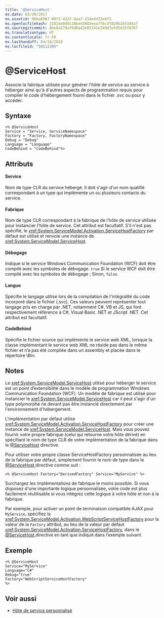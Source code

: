 ```yaml
---
title: '@ServiceHost'
ms.date: 03/30/2017
ms.assetid: 96ba6967-00f2-422f-9aa7-15de4d33ebf3
ms.openlocfilehash: 3102ae8d8c28be43883eeaff6c4f829b355384a7
ms.sourcegitcommit: 0be8a279af6d8a43e03141e349d3efd5d35f8767
ms.translationtype: HT
ms.contentlocale: fr-FR
ms.lasthandoff: 04/18/2019
ms.locfileid: "59111395"
---
```

# <a name="servicehost"></a>\@ServiceHost
Associe la fabrique utilisée pour générer l'hôte de service au service à héberger ainsi qu'à d'autres aspects de programmation requis pour compiler le code d'hébergement fourni dans le fichier .svc ou pour y accéder.  
  
## <a name="syntax"></a>Syntaxe  
  
```  
<% @ServiceHost   
Service = "Service, ServiceNamespace"   
Factory = "Factory, FactoryNamespace"  
Debug = "Debug"  
Language = "Language"   
CodeBehind = "CodeBehind"%>  
```  
  
## <a name="attributes"></a>Attributs  
  
#### <a name="service"></a>Service  
 Nom de type CLR du service hébergé. Il doit s'agir d'un nom qualifié correspondant à un type qui implémente un ou plusieurs contacts du service.  
  
#### <a name="factory"></a>Fabrique  
 Nom de type CLR correspondant à la fabrique de l'hôte de service utilisée pour instancier l'hôte de service. Cet attribut est facultatif. S'il n'est pas spécifié, le <xref:System.ServiceModel.Activation.ServiceHostFactory> par défaut est utilisé et renvoie une instance de <xref:System.ServiceModel.ServiceHost>.  
  
#### <a name="debug"></a>Débogage  
 Indique si le service Windows Communication Foundation (WCF) doit être compilé avec les symboles de débogage. `true` Si le service WCF doit être compilé avec les symboles de débogage ; Sinon, `false`.  
  
#### <a name="language"></a>Langue  
 Spécifie le langage utilisé lors de la compilation de l'intégralité du code incorporé dans le fichier (.svc). Ces valeurs peuvent représenter tout langage pris en charge par .NET, notamment C#, VB et JS, qui font respectivement référence à C#, Visual Basic .NET et JScript .NET. Cet attribut est facultatif.  
  
#### <a name="codebehind"></a>CodeBehind  
 Spécifie le fichier source qui implémente le service web XML, lorsque la classe implémentant le service web XML ne réside pas dans le même fichier et n’a pas été compilée dans un assembly et placée dans le répertoire \Bin.  
  
## <a name="remarks"></a>Notes  
 Le <xref:System.ServiceModel.ServiceHost> utilisé pour héberger le service est un point d’extensibilité dans le modèle de programmation Windows Communication Foundation (WCF). Un modèle de fabrique est utilisé pour instancier le <xref:System.ServiceModel.ServiceHost> car il peut s'agir d'un type polymorphe ne devant pas être instancié directement par l'environnement d'hébergement.  
  
 L'implémentation par défaut utilise <xref:System.ServiceModel.Activation.ServiceHostFactory> pour créer une instance de <xref:System.ServiceModel.ServiceHost>. Mais vous pouvez fournir votre propre fabrique (celui qui retourne votre hôte dérivé) en spécifiant le nom de type CLR de votre implémentation de la fabrique dans le [ \@ServiceHost](../../../../../docs/framework/configure-apps/file-schema/wcf-directive/servicehost.md) directive.  
  
 Pour utiliser votre propre classe ServiceHostFactory personnalisée au lieu de la fabrique par défaut, simplement fournir le nom de type dans le [ @ServiceHost ](../../../../../docs/framework/configure-apps/file-schema/wcf-directive/servicehost.md) directive comme suit :  
  
```xml  
<% @ServiceHost Factory="DerivedFactory" Service="MyService" %>  
```  
  
 Surchargez les implémentations de fabrique le moins possible. Si vous disposez d'une importante logique personnalisée, votre code est plus facilement réutilisable si vous intégrez cette logique à votre hôte et non à la fabrique.  
  
 Par exemple, pour activer un point de terminaison compatible AJAX pour `MyService`, spécifiez la <xref:System.ServiceModel.Activation.WebScriptServiceHostFactory> pour la valeur de la `Factory` attribut, au lieu de la valeur par défaut <xref:System.ServiceModel.Activation.ServiceHostFactory>, dans le [ @ServiceHost ](../../../../../docs/framework/configure-apps/file-schema/wcf-directive/servicehost.md) directive en tant que indiqué dans l’exemple suivant.  
  
## <a name="example"></a>Exemple  
  
```  
<% @ServiceHost   
Service="MyService"  
Language="C#"  
Debug="true"  
Factory="WebScriptServiceHostFactory"  
%>  
```  
  
## <a name="see-also"></a>Voir aussi

- [Hôte de service personnalisé](../../../../../docs/framework/wcf/samples/custom-service-host.md)
